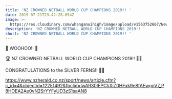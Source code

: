 ```yaml
---
title: 'NZ CROWNED NETBALL WORLD CUP CHAMPIONS 2019!! '
date: 2019-07-21T23:42:28.054Z
image: >-
  https://res.cloudinary.com/whanganuihigh/image/upload/v1563752667/News/silver_ferns_on_the_podium_world_cup_winners.jpg
description: 'NZ CROWNED NETBALL WORLD CUP CHAMPIONS 2019!! '
short: 'NZ CROWNED NETBALL WORLD CUP CHAMPIONS 2019!! '
---
```

🥳 WOOHOO!! 🥳



🏆 NZ CROWNED NETBALL WORLD CUP CHAMPIONS 2019!! 👏👏



CONGRATULATIONS to the SILVER FERNS‼️ 🎉🎉

https://www.nzherald.co.nz/sport/news/article.cfm?c_id=4&objectid=12251492&fbclid=IwAR30IEPChXiZ0HFxk9e8fAEwgnV7_P8HOEA2Ae0vN2SrYYFyUD3zS1saAN8
